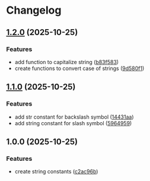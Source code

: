 # Changelog

## [1.2.0](https://github.com/m4rc0d3r/temp-js-std/compare/v1.1.0...v1.2.0) (2025-10-25)


### Features

* add function to capitalize string ([b83f583](https://github.com/m4rc0d3r/temp-js-std/commit/b83f58315d24e92f4c59801cac868dcf18268056))
* create functions to convert case of strings ([9d580f1](https://github.com/m4rc0d3r/temp-js-std/commit/9d580f1b3f4416960b6985e9fcde4519e8993aaf))

## [1.1.0](https://github.com/m4rc0d3r/temp-js-std/compare/v1.0.0...v1.1.0) (2025-10-25)


### Features

* add str constant for backslash symbol ([14431aa](https://github.com/m4rc0d3r/temp-js-std/commit/14431aa98afde5bd54c2d7112dfc07921846fec3))
* add string constant for slash symbol ([5964959](https://github.com/m4rc0d3r/temp-js-std/commit/5964959661ca81aa6fec49c51cf434c82c3ed70b))

## 1.0.0 (2025-10-25)


### Features

* create string constants ([c2ac96b](https://github.com/m4rc0d3r/temp-js-std/commit/c2ac96b8f2e9b0c32bec51854079870ca212a7fa))
